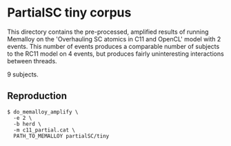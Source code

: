 # PartialSC tiny corpus

This directory contains the pre-processed, amplified results of running
Memalloy on the 'Overhauling SC atomics in C11 and OpenCL' model with 2 events.
This number of events produces a comparable number of subjects to the RC11 model
on 4 events, but produces fairly uninteresting interactions between threads.

9 subjects.

## Reproduction

```shell
$ do_memalloy_amplify \
  -e 2 \
  -b herd \
  -m c11_partial.cat \
  PATH_TO_MEMALLOY partialSC/tiny
```
